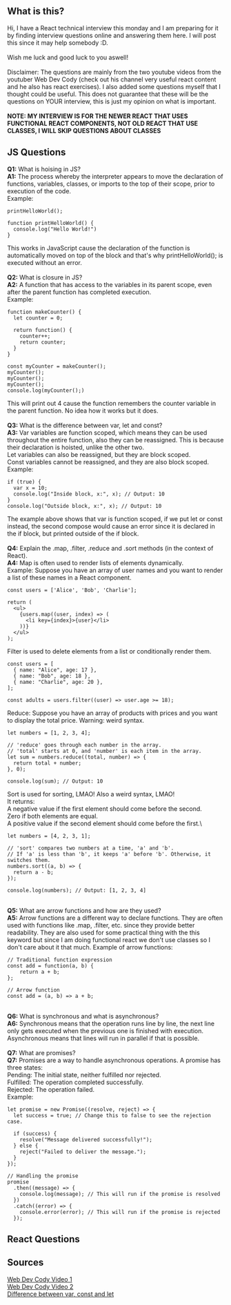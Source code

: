 ## What is this?

Hi, I have a React technical interview this monday and I am preparing for it by finding interview questions online and answering them here. I will post this since it may help somebody :D.\
\
Wish me luck and good luck to you aswell!\
\
Disclaimer: The questions are mainly from the two youtube videos from the youtuber Web Dev Cody (check out his channel very useful react content and he also has react exercises). I also added some questions myself that I thought could be useful. This does not guarantee that these will be the questions on YOUR interview, this is just my opinion on what is important.\
\
**NOTE: MY INTERVIEW IS FOR THE NEWER REACT THAT USES FUNCTIONAL REACT COMPONENTS, NOT OLD REACT THAT USE CLASSES, I WILL SKIP QUESTIONS ABOUT CLASSES**

## JS Questions
**Q1:** What is hoising in JS?\
**A1:** The process whereby the interpreter appears to move the declaration of functions, variables, classes, or imports to the top of their scope, prior to execution of the code.\
Example:
```
printHelloWorld();

function printHelloWorld() {
  console.log("Hello World!")
}
```
This works in JavaScript cause the declaration of the function is automatically moved on top of the block and that's why printHelloWorld(); is executed without an error.\
\
**Q2:** What is closure in JS?\
**A2:** A function that has access to the variables in its parent scope, even after the parent function has completed execution.\
Example:
```
function makeCounter() {
  let counter = 0;

  return function() {
    counter++;
    return counter;
  }
}

const myCounter = makeCounter();
myCounter();
myCounter();
myCounter();
console.log(myCounter();)
```
This will print out 4 cause the function remembers the counter variable in the parent function. No idea how it works but it does.\
\
**Q3:** What is the difference between var, let and const?\
**A3:** Var variables are function scoped, which means they can be used throughout the entire function, also they can be reassigned. This is because their declaration is hoisted, unlike the other two.\
Let variables can also be reassigned, but they are block scoped.\
Const variables cannot be reassigned, and they are also block scoped.\
Example:
```
if (true) {
  var x = 10;
  console.log("Inside block, x:", x); // Output: 10
}
console.log("Outside block, x:", x); // Output: 10
```
The example above shows that var is function scoped, if we put let or const instead, the second compose would cause an error since it is declared in the if block, but printed outside of the if block.\
\
**Q4:** Explain the .map, .filter, .reduce and .sort methods (in the context of React).\
**A4:** Map is often used to render lists of elements dynamically.\
Example: Suppose you have an array of user names and you want to render a list of these names in a React component.
```
const users = ['Alice', 'Bob', 'Charlie'];

return (
  <ul>
    {users.map((user, index) => (
      <li key={index}>{user}</li>
    ))}
  </ul>
);
```
Filter is used to delete elements from a list or conditionally render them.
```
const users = [
  { name: "Alice", age: 17 },
  { name: "Bob", age: 18 },
  { name: "Charlie", age: 20 },
];

const adults = users.filter((user) => user.age >= 18);
```
Reduce: Suppose you have an array of products with prices and you want to display the total price. Warning: weird syntax.
```
let numbers = [1, 2, 3, 4];

// 'reduce' goes through each number in the array.
// 'total' starts at 0, and 'number' is each item in the array.
let sum = numbers.reduce((total, number) => {
  return total + number;
}, 0);

console.log(sum); // Output: 10
```
Sort is used for sorting, LMAO! Also a weird syntax, LMAO!\
It returns:\
A negative value if the first element should come before the second.\
Zero if both elements are equal.\
A positive value if the second element should come before the first.\
```
let numbers = [4, 2, 3, 1];

// 'sort' compares two numbers at a time, 'a' and 'b'.
// If 'a' is less than 'b', it keeps 'a' before 'b'. Otherwise, it switches them.
numbers.sort((a, b) => {
  return a - b;
});

console.log(numbers); // Output: [1, 2, 3, 4]
```

\
**Q5:** What are arrow functions and how are they used?\
**A5:** Arrow functions are a different way to declare functions. They are often used with functions like .map, .filter, etc. since they provide better readability. They are also used for some practical thing with the this keyword but since I am doing functional react we don't use classes so I don't care about it that much. 
Example of arrow functions:
```
// Traditional function expression
const add = function(a, b) {
    return a + b;
};

// Arrow function
const add = (a, b) => a + b;
```
\
**Q6:** What is synchronous and what is asynchronous?\
**A6:** Synchronous means that the operation runs line by line, the next line only gets executed when the previous one is finished with execution. Asynchronous means that lines will run in parallel if that is possible.\
\
**Q7:** What are promises?\
**Q7:** Promises are a way to handle asynchronous operations. A promise has three states:\
Pending: The initial state, neither fulfilled nor rejected.\
Fulfilled: The operation completed successfully.\
Rejected: The operation failed.\
Example:
```
let promise = new Promise((resolve, reject) => {
  let success = true; // Change this to false to see the rejection case.

  if (success) {
    resolve("Message delivered successfully!");
  } else {
    reject("Failed to deliver the message.");
  }
});

// Handling the promise
promise
  .then((message) => {
    console.log(message); // This will run if the promise is resolved
  })
  .catch((error) => {
    console.error(error); // This will run if the promise is rejected
  });
```
## React Questions

## Sources

[Web Dev Cody Video 1](https://www.youtube.com/watch?v=xo1sW5HD7os)\
[Web Dev Cody Video 2](https://www.youtube.com/watch?v=AHbAAnt9qsY)\
[Difference between var, const and let](https://www.naukri.com/code360/library/difference-between-var-let-and-const-in-js)
